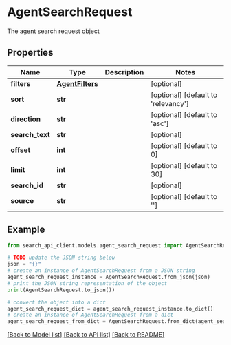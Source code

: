 # AgentSearchRequest

The agent search request object

## Properties

Name | Type | Description | Notes
------------ | ------------- | ------------- | -------------
**filters** | [**AgentFilters**](AgentFilters.md) |  | [optional] 
**sort** | **str** |  | [optional] [default to 'relevancy']
**direction** | **str** |  | [optional] [default to 'asc']
**search_text** | **str** |  | [optional] 
**offset** | **int** |  | [optional] [default to 0]
**limit** | **int** |  | [optional] [default to 30]
**search_id** | **str** |  | [optional] 
**source** | **str** |  | [optional] [default to '']

## Example

```python
from search_api_client.models.agent_search_request import AgentSearchRequest

# TODO update the JSON string below
json = "{}"
# create an instance of AgentSearchRequest from a JSON string
agent_search_request_instance = AgentSearchRequest.from_json(json)
# print the JSON string representation of the object
print(AgentSearchRequest.to_json())

# convert the object into a dict
agent_search_request_dict = agent_search_request_instance.to_dict()
# create an instance of AgentSearchRequest from a dict
agent_search_request_from_dict = AgentSearchRequest.from_dict(agent_search_request_dict)
```
[[Back to Model list]](../README.md#documentation-for-models) [[Back to API list]](../README.md#documentation-for-api-endpoints) [[Back to README]](../README.md)


